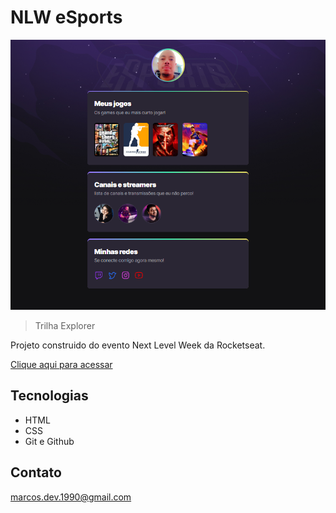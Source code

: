 # NLW eSports

![preview.png](./.github/preview.png)

> Trilha Explorer

Projeto construido do evento Next Level Week da Rocketseat.

[Clique aqui para acessar](https://marcossantos1990.github.io/nlw-esports-explorer/)

## Tecnologias

- HTML
- CSS
- Git e Github

## Contato

marcos.dev.1990@gmail.com
